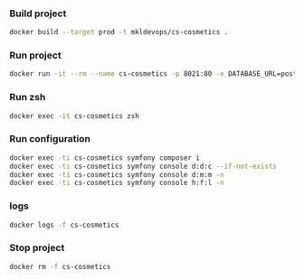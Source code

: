 ### Build project
```bash
docker build --target prod -t mkldevops/cs-cosmetics .
```

### Run project
```bash
docker run -it --rm --name cs-cosmetics -p 8021:80 -e DATABASE_URL=postgresql://app:CiaLhPYpThbLIVD@techndcall.com:5432/cs-cosmetics -e APP_SECRET=488e51ef0817b160814bb98691c14e29 -d mkldevops/cs-cosmetics
```

### Run zsh
```bash
docker exec -it cs-cosmetics zsh
``` 


### Run configuration
```bash
docker exec -ti cs-cosmetics symfony composer i
docker exec -ti cs-cosmetics symfony console d:d:c --if-not-exists
docker exec -ti cs-cosmetics symfony console d:m:m -n
docker exec -ti cs-cosmetics symfony console h:f:l -n
```

### logs
```bash
docker logs -f cs-cosmetics
```

### Stop project
```bash
docker rm -f cs-cosmetics
```

